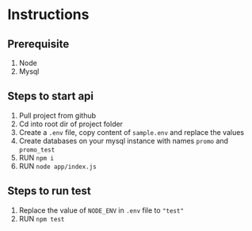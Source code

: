 # Instructions

## Prerequisite

1. Node
2. Mysql

## Steps to start api

1. Pull project from github
2. Cd into root dir of project folder
3. Create a `.env` file, copy content of `sample.env` and replace the values
4. Create databases on your mysql instance with names `promo` and `promo_test`
5. RUN `npm i`
6. RUN `node app/index.js`

## Steps to run test

1. Replace the value of `NODE_ENV` in `.env` file to `"test"`
2. RUN `npm test`